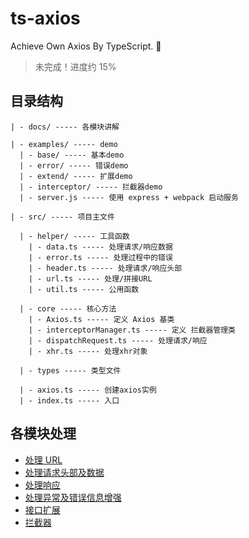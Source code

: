 # ts-axios

Achieve Own Axios By TypeScript. 🦄

> 未完成！进度约 15%

## 目录结构

```text
| - docs/ ----- 各模块讲解

| - examples/ ----- demo
  | - base/ ----- 基本demo
  | - error/ ----- 错误demo
  | - extend/ ----- 扩展demo
  | - interceptor/ ----- 拦截器demo
  | - server.js ----- 使用 express + webpack 启动服务

| - src/ ----- 项目主文件

  | - helper/ ----- 工具函数
    | - data.ts ----- 处理请求/响应数据
    | - error.ts ----- 处理过程中的错误
    | - header.ts ----- 处理请求/响应头部
    | - url.ts ----- 处理/拼接URL
    | - util.ts ----- 公用函数

  | - core ----- 核心方法
    | - Axios.ts ----- 定义 Axios 基类
    | - interceptorManager.ts ----- 定义 拦截器管理类
    | - dispatchRequest.ts ----- 处理请求/响应
    | - xhr.ts ----- 处理xhr对象

  | - types ----- 类型文件

  | - axios.ts ----- 创建axios实例
  | - index.ts ----- 入口

```

## 各模块处理

- [处理 URL](./docs/buildURL.md)
- [处理请求头部及数据](./docs/request.md)
- [处理响应](./docs/response.md)
- [处理异常及错误信息增强](./docs/error.md)
- [接口扩展](./docs/extend.md)
- [拦截器](./docs/interceptor.md)
